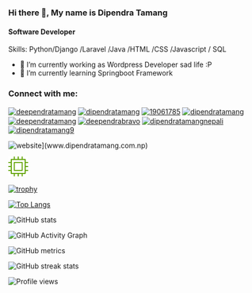 ### Hi there 👋, My name is Dipendra Tamang
#### Software Developer

Skills: Python/Django /Laravel /Java /HTML /CSS /Javascript / SQL 

- 🔭 I’m currently working as Wordpress Developer sad life :P 
- 🌱 I’m currently learning Springboot Framework 


<h3 align="left">Connect with me:</h3>
<p align="left">
<a href="https://twitter.com/deependratamang" target="blank"><img align="center" src="https://raw.githubusercontent.com/rahuldkjain/github-profile-readme-generator/master/src/images/icons/Social/twitter.svg" alt="deependratamang" height="30" width="40" /></a>
<a href="https://linkedin.com/in/dipendratamang" target="blank"><img align="center" src="https://raw.githubusercontent.com/rahuldkjain/github-profile-readme-generator/master/src/images/icons/Social/linked-in-alt.svg" alt="dipendratamang" height="30" width="40" /></a>
<a href="https://stackoverflow.com/users/19061785" target="blank"><img align="center" src="https://raw.githubusercontent.com/rahuldkjain/github-profile-readme-generator/master/src/images/icons/Social/stack-overflow.svg" alt="19061785" height="30" width="40" /></a>
<a href="https://kaggle.com/dipendratamang" target="blank"><img align="center" src="https://raw.githubusercontent.com/rahuldkjain/github-profile-readme-generator/master/src/images/icons/Social/kaggle.svg" alt="dipendratamang" height="30" width="40" /></a>
<a href="https://fb.com/deependratamang" target="blank"><img align="center" src="https://raw.githubusercontent.com/rahuldkjain/github-profile-readme-generator/master/src/images/icons/Social/facebook.svg" alt="deependratamang" height="30" width="40" /></a>
<a href="https://instagram.com/deependrabravo" target="blank"><img align="center" src="https://raw.githubusercontent.com/rahuldkjain/github-profile-readme-generator/master/src/images/icons/Social/instagram.svg" alt="deependrabravo" height="30" width="40" /></a>
<a href="https://www.youtube.com/c/dipendratamangnepali" target="blank"><img align="center" src="https://raw.githubusercontent.com/rahuldkjain/github-profile-readme-generator/master/src/images/icons/Social/youtube.svg" alt="dipendratamangnepali" height="30" width="40" /></a>
<a href="https://www.hackerearth.com/dipendratamang9" target="blank"><img align="center" src="https://raw.githubusercontent.com/rahuldkjain/github-profile-readme-generator/master/src/images/icons/Social/hackerearth.svg" alt="dipendratamang9" height="30" width="40" /></a>
</p>
<img src='https://cdn.jsdelivr.net/npm/simple-icons@3.0.1/icons/icloud.svg' alt='website' height='40'>](www.dipendratamang.com.np)  

<a href='https://docs.github.com/en/developers'><img src='https://raw.githubusercontent.com/acervenky/animated-github-badges/master/assets/devbadge.gif' width='40' height='40'></a> 



[![trophy](https://github-profile-trophy.vercel.app/?username=DipendraBravo)](https://github.com/ryo-ma/github-profile-trophy)

[![Top Langs](https://github-readme-stats.vercel.app/api/top-langs/?username=DipendraBravo)](https://github.com/anuraghazra/github-readme-stats)

![GitHub stats](https://github-readme-stats.vercel.app/api?username=DipendraBravo&show_icons=true&count_private=true)  

![GitHub Activity Graph](https://activity-graph.herokuapp.com/graph?username=DipendraBravo)  

![GitHub metrics](https://metrics.lecoq.io/DipendraBravo)  

![GitHub streak stats](https://github-readme-streak-stats.herokuapp.com/?user=DipendraBravo)  

![Profile views](https://gpvc.arturio.dev/DipendraBravo)  
